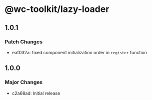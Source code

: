 # @wc-toolkit/lazy-loader

## 1.0.1

### Patch Changes

- eaf032a: fixed component initialization order in `register` function

## 1.0.0

### Major Changes

- c2a68ad: Initial release
